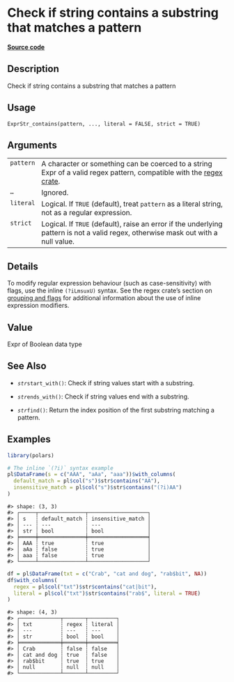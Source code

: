 

# Check if string contains a substring that matches a pattern

[**Source code**](https://github.com/pola-rs/r-polars/tree/main/R/expr__string.R#L469)

## Description

Check if string contains a substring that matches a pattern

## Usage

<pre><code class='language-R'>ExprStr_contains(pattern, ..., literal = FALSE, strict = TRUE)
</code></pre>

## Arguments

<table>
<tr>
<td style="white-space: nowrap; font-family: monospace; vertical-align: top">
<code id="ExprStr_contains_:_pattern">pattern</code>
</td>
<td>
A character or something can be coerced to a string Expr of a valid
regex pattern, compatible with the
<a href="https://docs.rs/regex/latest/regex/">regex crate</a>.
</td>
</tr>
<tr>
<td style="white-space: nowrap; font-family: monospace; vertical-align: top">
<code id="ExprStr_contains_:_...">…</code>
</td>
<td>
Ignored.
</td>
</tr>
<tr>
<td style="white-space: nowrap; font-family: monospace; vertical-align: top">
<code id="ExprStr_contains_:_literal">literal</code>
</td>
<td>
Logical. If <code>TRUE</code> (default), treat <code>pattern</code> as a
literal string, not as a regular expression.
</td>
</tr>
<tr>
<td style="white-space: nowrap; font-family: monospace; vertical-align: top">
<code id="ExprStr_contains_:_strict">strict</code>
</td>
<td>
Logical. If <code>TRUE</code> (default), raise an error if the
underlying pattern is not a valid regex, otherwise mask out with a null
value.
</td>
</tr>
</table>

## Details

To modify regular expression behaviour (such as case-sensitivity) with
flags, use the inline <code>(?iLmsuxU)</code> syntax. See the regex
crate’s section on
<a href="https://docs.rs/regex/latest/regex/#grouping-and-flags">grouping
and flags</a> for additional information about the use of inline
expression modifiers.

## Value

Expr of Boolean data type

## See Also

<ul>
<li>

<code>$str$start_with()</code>: Check if string values start with a
substring.

</li>
<li>

<code>$str$ends_with()</code>: Check if string values end with a
substring.

</li>
<li>

<code>$str$find()</code>: Return the index position of the first
substring matching a pattern.

</li>
</ul>

## Examples

``` r
library(polars)

# The inline `(?i)` syntax example
pl$DataFrame(s = c("AAA", "aAa", "aaa"))$with_columns(
  default_match = pl$col("s")$str$contains("AA"),
  insensitive_match = pl$col("s")$str$contains("(?i)AA")
)
```

    #> shape: (3, 3)
    #> ┌─────┬───────────────┬───────────────────┐
    #> │ s   ┆ default_match ┆ insensitive_match │
    #> │ --- ┆ ---           ┆ ---               │
    #> │ str ┆ bool          ┆ bool              │
    #> ╞═════╪═══════════════╪═══════════════════╡
    #> │ AAA ┆ true          ┆ true              │
    #> │ aAa ┆ false         ┆ true              │
    #> │ aaa ┆ false         ┆ true              │
    #> └─────┴───────────────┴───────────────────┘

``` r
df = pl$DataFrame(txt = c("Crab", "cat and dog", "rab$bit", NA))
df$with_columns(
  regex = pl$col("txt")$str$contains("cat|bit"),
  literal = pl$col("txt")$str$contains("rab$", literal = TRUE)
)
```

    #> shape: (4, 3)
    #> ┌─────────────┬───────┬─────────┐
    #> │ txt         ┆ regex ┆ literal │
    #> │ ---         ┆ ---   ┆ ---     │
    #> │ str         ┆ bool  ┆ bool    │
    #> ╞═════════════╪═══════╪═════════╡
    #> │ Crab        ┆ false ┆ false   │
    #> │ cat and dog ┆ true  ┆ false   │
    #> │ rab$bit     ┆ true  ┆ true    │
    #> │ null        ┆ null  ┆ null    │
    #> └─────────────┴───────┴─────────┘
